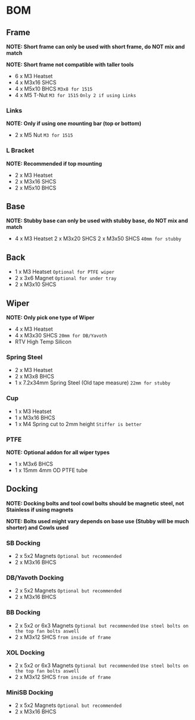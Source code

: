 # BOM

## Frame
**NOTE: Short frame can only be used with short frame, do NOT mix and match**

**NOTE: Short frame not compatible with taller tools**

- 6 x M3 Heatset
- 4 x M3x16 SHCS
- 4 x M5x10 BHCS `M3x8 for 1515`
- 4 x M5 T-Nut `M3 for 1515` `Only 2 if using Links`

### Links
**NOTE: Only if using one mounting bar (top or bottom)**

- 2 x M5 Nut `M3 for 1515`

### L Bracket
**NOTE: Recommended if top mounting**

- 2 x M3 Heatset
- 2 x M3x16 SHCS
- 2 x M5x10 BHCS

## Base
**NOTE: Stubby base can only be used with stubby base, do NOT mix and match**

- 4 x M3 Heatset
2 x M3x20 SHCS 
2 x M3x50 SHCS `40mm for stubby`

## Back
- 1 x M3 Heatset `Optional for PTFE wiper`
- 2 x 3x6 Magnet `Optional for under tray`
- 2 x M3x10 SHCS

## Wiper
**NOTE: Only pick one type of Wiper**

- 4 x M3 Heatset
- 4 x M3x30 SHCS `20mm for DB/Yavoth`
- RTV High Temp Silicon

### Spring Steel
- 2 x M3 Heatset
- 2 x M3x8 BHCS
- 1 x 7.2x34mm Spring Steel (Old tape measure) `22mm for stubby`

### Cup
- 1 x M3 Heatset
- 1 x M3x16 BHCS
- 1 x M4 Spring cut to 2mm height `Stiffer is better`

### PTFE
**NOTE: Optional addon for all wiper types**

- 1 x M3x6 BHCS
- 1 x 15mm 4mm OD PTFE tube

## Docking
**NOTE: Docking bolts and tool cowl bolts should be magnetic steel, not Stainless if using magnets**

**NOTE: Bolts used might vary depends on base use (Stubby will be much shorter) and Cowls used**

### SB Docking
- 2 x 5x2 Magnets `Optional but recommended`
- 2 x M3x16 BHCS

### DB/Yavoth Docking
- 2 x 5x2 Magnets `Optional but recommended`
- 2 x M3x16 BHCS

### BB Docking
- 2 x 5x2 or 6x3 Magnets `Optional but recommended` `Use steel bolts on the top fan bolts aswell`
- 2 x M3x12 SHCS `from inside of frame`

### XOL Docking
- 2 x 5x2 or 6x3 Magnets `Optional but recommended` `Use steel bolts on the top fan bolts aswell`
- 2 x M3x12 SHCS `from inside of frame`

### MiniSB Docking
- 2 x 5x2 Magnets `Optional but recommended`
- 2 x M3x16 BHCS

